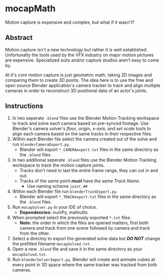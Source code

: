 # mocapMath
Motion capture is expensive and complex, but what if it wasn't?

## Abstract
Motion capture isn't a new technology but rather it is well established.  Unfortunatly the tools used by the VFX industry on major motion pictures are expensive.  Specialized suits and/or capture studios aren't easy to come by.

At it's core motion capture is just geometric math, taking 2D images and comparing them to create 3D points.  The idea here is to use the free and open source Blender application's camera tracker to track and align multiple cameras in order to reconstruct 3D positional data of an actor's joints.

## Instructions
1. In two seperate `.blend` files use the Blender Motion Tracking workspace to track and solve each camera based on pre-synced footage.  Use Blender's camera solver's _floor_, _origin_, _x-axis_, and _set scale_ tools to align each camera based on the same tracks in their respective files.
2. Within each Blender file select the camera created out of the solve and run `blenderCameraExport.py`.
    - Blender will export `*_CAMERAexport.txt` files in the same directory as the `.blend` files.
3. In two additional seperate `.blend` files use the Blender Motion Tracking workspace to track the motion capture joints.
    - Tracks don't need to last the entire frame range, they can cut in and out.
    - Tracks of the same point **_must_** have the same _Track Name_.
        - Use naming scheme `joint_##`
4. Within each Blender file run `blenderTrackExport.py`.
    - Blender will export `*_TRACKexport.txt` files in the same directory as the `.blend` files.
5. Run `mocapSolver.py` in your IDE of choice.
    - **Dependencies:** numPy, mathutils
6. When prompted select the previously exported `*.txt` files.
    - **Note:** the order in which the files are opened matters, first both camera and track from one scene followed by camera and track from the other.
7. Select a directoy to export the generated solve data but __*DO NOT*__ change the prefilled filename `mocapSolved.txt`.
8. Open a new `.blend` file and save it in the same directory as your `mocapSolved.txt`.
9. Run `blenderSolverImport.py`.  Blender will create and animate cubes at every point in 3D space where the same tracker was tracked from both cameras.